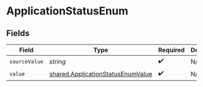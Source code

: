 # ApplicationStatusEnum


## Fields

| Field                                                                                  | Type                                                                                   | Required                                                                               | Description                                                                            |
| -------------------------------------------------------------------------------------- | -------------------------------------------------------------------------------------- | -------------------------------------------------------------------------------------- | -------------------------------------------------------------------------------------- |
| `sourceValue`                                                                          | *string*                                                                               | :heavy_check_mark:                                                                     | N/A                                                                                    |
| `value`                                                                                | [shared.ApplicationStatusEnumValue](../../models/shared/applicationstatusenumvalue.md) | :heavy_check_mark:                                                                     | N/A                                                                                    |